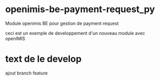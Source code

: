 # openimis-be-payment-request_py
Module openimis BE pour gestion de payment request

ceci est un exemple de developpement d'un nouveau module avec openIMIS

# text de le develop
ajout branch feature 